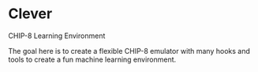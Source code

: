 # Clever
 CHIP-8 Learning Environment

The goal here is to create a flexible CHIP-8 emulator with many hooks and tools to create a fun machine learning environment.



